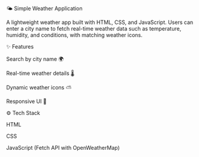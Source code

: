 🌤️ Simple Weather Application

A lightweight weather app built with HTML, CSS, and JavaScript.
Users can enter a city name to fetch real-time weather data such as temperature, humidity, and conditions, with matching weather icons.

✨ Features

Search by city name 🌍

Real-time weather details 🌡️

Dynamic weather icons ⛅

Responsive UI 📱

⚙️ Tech Stack

HTML

CSS

JavaScript (Fetch API with OpenWeatherMap)
